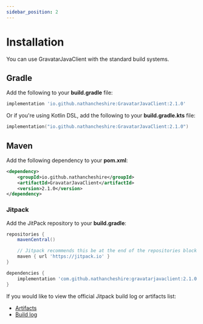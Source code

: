 ```yaml
---
sidebar_position: 2
---
```


# Installation

You can use GravatarJavaClient with the standard build systems.

## Gradle

Add the following to your **build.gradle** file:

```groovy
implementation 'io.github.nathancheshire:GravatarJavaClient:2.1.0'
```

Or if you're using Kotlin DSL, add the following to your **build.gradle.kts** file:

```kotlin
implementation("io.github.nathancheshire:GravatarJavaClient:2.1.0")
```

## Maven

Add the following dependency to your **pom.xml**:

```xml
<dependency>
    <groupId>io.github.nathancheshire</groupId>
    <artifactId>GravatarJavaClient</artifactId>
    <version>2.1.0</version>
</dependency>
```

### Jitpack

Add the JitPack repository to your **build.gradle**:

```groovy
repositories {
    mavenCentral()

    // Jitpack recommends this be at the end of the repositories block
    maven { url 'https://jitpack.io' }
}

dependencies {
    implementation 'com.github.nathancheshire:gravatarjavaclient:2.1.0'
}
```

If you would like to view the official Jitpack build log or artifacts list:

- [Artifacts](https://jitpack.io/com/github/nathancheshire/gravatarjavaclient/2.1.0/)
- [Build log](https://jitpack.io/com/github/nathancheshire/gravatarjavaclient/2.1.0/build.log)
